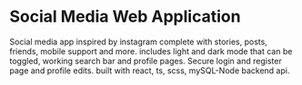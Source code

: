 # Social Media Web Application
Social media app inspired by instagram complete with stories, posts, friends, mobile support and more. includes light and dark mode that can be toggled, working search bar and profile pages. Secure login and register page and profile edits.
built with react, ts, scss, mySQL-Node backend api. 